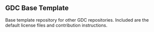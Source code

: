 GDC Base Template
---

Base template repository for other GDC repositories. Included are the default
license files and contribution instructions.

